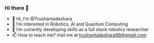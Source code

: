 ### Hi there 👋


- 👋 Hi, I’m @Trushantadeshara
- 👀 I’m interested in Robotics, AI and Quantum Computing
- 🌱 I’m currently developing skills as a full stack robotics researcher
- 📫 How to reach me? mail me at trushantadeshara99@gmail.com


